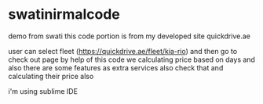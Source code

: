 # swatinirmalcode
demo from swati
this code portion is from  my developed site quickdrive.ae

user can select fleet (https://quickdrive.ae/fleet/kia-rio)  and then go to check out page 
by help of this code we calculating price based on days and also there are some features as extra services also check that and
calculating their price also 



i'm using sublime IDE
